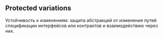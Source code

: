 ## Protected variations

Устойчивость к изменениям:
защита абстракций от изменения путей спецификации интерфейсов или контрактов и взаимодействию через них.